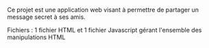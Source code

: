 Ce projet est une application web visant à permettre de partager un message secret à ses amis.

Fichiers : 1 fichier HTML et 1 fichier Javascript gérant l'ensemble des manipulations HTML
